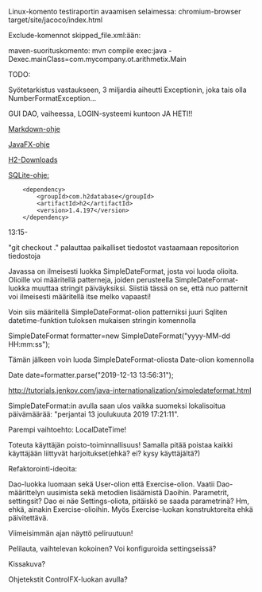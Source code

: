 Linux-komento testiraportin avaamisen selaimessa: chromium-browser target/site/jacoco/index.html

Exclude-komennot skipped_file.xml:ään:

<suppress files="com.mycompany.ot.arithmetix.ui.TextUI.java" checks="[a-zA-Z0-9]*"/>
<suppress files="todoapp.ui.GuiHelper.java" checks="[a-zA-Z0-9]*"/>

maven-suorituskomento: mvn compile exec:java -Dexec.mainClass=com.mycompany.ot.arithmetix.Main


TODO:

Syötetarkistus vastaukseen, 3 miljardia aiheutti Exceptionin, joka tais olla NumberFormatException...

GUI 
DAO, vaiheessa, LOGIN-systeemi kuntoon JA HETI!!

[Markdown-ohje](https://guides.github.com/features/mastering-markdown/)

[JavaFX-ohje](http://tutorials.jenkov.com/javafx/your-first-javafx-application.html)

[H2-Downloads](http://www.h2database.com/html/download.html)

[SQLite-ohje:](https://www.sqlitetutorial.net/sqlite-java/)

        <dependency>
            <groupId>com.h2database</groupId>
            <artifactId>h2</artifactId>
            <version>1.4.197</version>
        </dependency>

13:15-

"git checkout ." palauttaa paikalliset tiedostot vastaamaan repositorion tiedostoja



Javassa on ilmeisesti luokka 
SimpleDateFormat, josta voi luoda olioita. Olioille voi määritellä patterneja, joiden perusteella SimpleDateFormat-luokka muuttaa stringit päiväyksiksi. Siistiä tässä on se, että nuo patternit voi ilmeisesti määritellä itse melko vapaasti!

Voin siis määritellä SimpleDateFormat-olion patterniksi juuri Sqliten datetime-funktion tuloksen mukaisen stringin komennolla 

SimpleDateFormat formatter=new SimpleDateFormat("yyyy-MM-dd HH:mm:ss");

Tämän jälkeen voin luoda SimpleDateFormat-oliosta Date-olion komennolla

Date date=formatter.parse("2019-12-13 13:56:31");

http://tutorials.jenkov.com/java-internationalization/simpledateformat.html

SimpleDateFormat:in avulla saan ulos vaikka suomeksi lokalisoitua päivämäärää: "perjantai 13 joulukuuta 2019 17:21:11".

Parempi vaihtoehto: LocalDateTime!

Toteuta käyttäjän poisto-toiminnallisuus! Samalla pitää poistaa kaikki käyttäjään liittyvät harjoitukset(ehkä? ei? kysy käyttäjältä?)

Refaktorointi-ideoita:

Dao-luokka luomaan sekä User-olion että Exercise-olion. Vaatii Dao-määrittelyn uusimista sekä metodien lisäämistä Daoihin. Parametrit, settingsit? Dao ei näe Settings-oliota, pitäiskö se saada parametrinä? Hm, ehkä, ainakin Exercise-olioihin. Myös Exercise-luokan konstruktoreita ehkä päivitettävä.

Viimeisimmän ajan näyttö peliruutuun!

Pelilauta, vaihtelevan kokoinen? Voi konfiguroida settingseissä?

Kissakuva?

Ohjetekstit ControlFX-luokan avulla?
